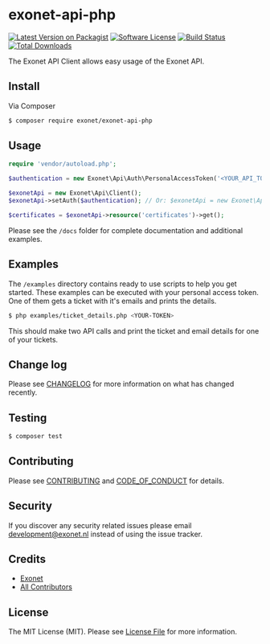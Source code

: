 # exonet-api-php

[![Latest Version on Packagist][ico-version]][link-packagist]
[![Software License][ico-license]](LICENSE.md)
[![Build Status][ico-travis]][link-travis]
[![Total Downloads][ico-downloads]][link-downloads]

The Exonet API Client allows easy usage of the Exonet API.

## Install

Via Composer

``` bash
$ composer require exonet/exonet-api-php
```

## Usage

``` php
require 'vendor/autoload.php';

$authentication = new Exonet\Api\Auth\PersonalAccessToken('<YOUR_API_TOKEN>');

$exonetApi = new Exonet\Api\Client();
$exonetApi->setAuth($authentication); // Or: $exonetApi = new Exonet\Api\Client($authentication);

$certificates = $exonetApi->resource('certificates')->get();
```

Please see the `/docs` folder for complete documentation and additional examples.

## Examples

The `/examples` directory contains ready to use scripts to help you get started. These examples can be executed with your personal access token. One of them gets a ticket with it's emails and prints the details.

```bash
$ php examples/ticket_details.php <YOUR-TOKEN>
```

This should make two API calls and print the ticket and email details for one of your tickets.

## Change log

Please see [CHANGELOG](CHANGELOG.md) for more information on what has changed recently.

## Testing

``` bash
$ composer test
```

## Contributing

Please see [CONTRIBUTING](CONTRIBUTING.md) and [CODE_OF_CONDUCT](CODE_OF_CONDUCT.md) for details.

## Security

If you discover any security related issues please email [development@exonet.nl](mailto:development@exonet.nl) instead
of using the issue tracker.

## Credits

- [Exonet][link-author]
- [All Contributors][link-contributors]

## License

The MIT License (MIT). Please see [License File](LICENSE.md) for more information.

[ico-version]: https://img.shields.io/packagist/v/exonet/exonet-api-php.svg?style=flat-square
[ico-license]: https://img.shields.io/badge/license-MIT-brightgreen.svg?style=flat-square
[ico-travis]: https://img.shields.io/travis/exonet/exonet-api-php/master.svg?style=flat-square
[ico-downloads]: https://img.shields.io/packagist/dt/exonet/exonet-api-php.svg?style=flat-square

[link-packagist]: https://packagist.org/packages/exonet/exonet-api-php
[link-travis]: https://travis-ci.org/exonet/exonet-api-php
[link-downloads]: https://packagist.org/packages/exonet/exonet-api-php
[link-author]: https://github.com/exonet
[link-contributors]: ../../contributors
